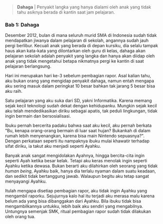 > **Dahaga** | Penyakit langka yang hanya dialami oleh anak yang tidak tahu asiknya berada di kantin saat jam pelajaran.
### Bab 1: Dahaga
Desember 2012, bulan di mana seluruh murid SMA di Indonesia sudah tidak mendapatkan jiwanya dalam pelajaran di sekolah,
angannya sudah jauh pergi berlibur. Kecuali anak yang berada di depan kursiku, dia selalu tampak haus akan kata-kata
yang dilontarkan oleh guru di kelas, dahaga akan pelajaran sekolah adalah penyakit yang langka dan hanya akan diidap
oleh anak yang tidak mengetahui betapa nikmatnya pergi ke kantin di saat pelajaran berlangsung.

Hari ini merupakan hari ke-3 sebelum pembagian rapor. Asal kalian tahu, aku bukan orang yang mengidap penyakit dahaga,
namun entah mengapa aku sering masuk dalam peringkat 10 besar bahkan tak jarang 5 besar bisa aku raih.

Satu pelajaran yang aku suka dari SD, yakni Informatika. Karena memang sejak kecil teknologi sudah dekat dengan
kehidupanku. Mungkin sejak kecil aku telah mendedikasikan diriku sebagai apatis, tak peduli lingkungan, tidak ingin
bermain dan bersosialisasi.

Ibuku pernah bercerita padaku bahwa saat aku kecil, aku pernah berkata "Bu, kenapa orang-orang bermain di luar saat hujan?
Bukankah di dalam rumah lebih menyenangkan, karena bisa main Nintendo sepuasnya?". Dengan perkataan seperti itu nampaknya
ibuku mulai khawatir terhadap sifat diriku, ia takut aku menjadi seperti Ayahku.

Banyak anak sangat mengidolakan Ayahnya, hingga bercita-cita ingin seperti Ayah ketika besar kelak. Tetapi aku keras
menolak ingin seperti Ayahku ketika dewasa. Bukan berarti aku dilahirkan oleh seorang yang tidak _human being_, Ayahku
baik, hanya dia terlalu nyaman dalam suatu keadaan, dan sedikit tidak bertanggung jawab. Walaupun begitu aku tetap
sangat menyayangi Ayahku.

Itulah mengapa disetiap pembagian rapor, aku tidak ingin Ayahku yang mengambil raporku. Sejujurnya kalo hal itu
terjadi aku merasa malu karena belum ada yang bisa dibanggakan dari Ayahku. Bila ibuku tidak bisa mengambilkannya
untukku, lebih baik aku sendiri yang mengabilnya. Untungnya semenjak SMK, ritual pembagian rapor sudah tidak dilakukan oleh
orang tua.
